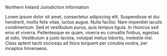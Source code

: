 Northern Ireland Jurisdiction Information

Lorem ipsum dolor sit amet, consectetur adipiscing elit. Suspendisse et dui hendrerit, mollis felis vitae, luctus augue. Nulla facilisi. Nam imperdiet iaculis condimentum. Sed et vestibulum purus, quis tempus ligula. In rhoncus sed eros et viverra. Pellentesque ex quam, viverra eu convallis finibus, egestas at odio. Vestibulum a justo lacinia, volutpat metus lobortis, molestie nisl. Class aptent taciti sociosqu ad litora torquent per conubia nostra, per inceptos himenaeos.

